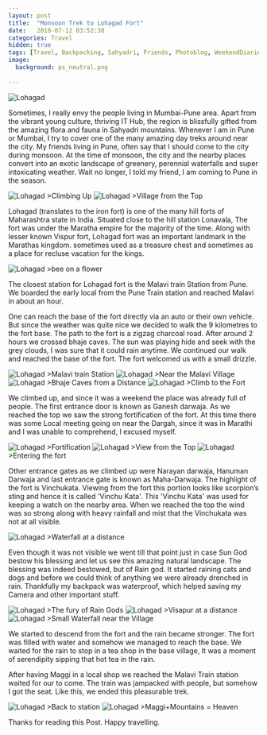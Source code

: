 ```yaml
---
layout: post
title:  "Monsoon Trek to Lohagad Fort"
date:   2018-07-12 03:52:38
categories: Travel
hidden: true
tags: [Travel, Backpacking, Sahyadri, Friends, Photoblog, WeekendDiaries]
image:
  background: ps_neutral.png
  
---
```


<img src="https://i.imgur.com/r0Do5BZ.jpg" alt="Lohagad">

Sometimes, I really envy the people living in Mumbai-Pune area. Apart from the vibrant young culture, thriving IT Hub, the region is blissfully gifted from the amazing flora and fauna in Sahyadri mountains. Whenever I am in Pune or Mumbai, I try to cover one of the many amazing day treks around near the city. My friends living in Pune, often say that I should come to the city during monsoon. At the time of monsoon, the city and the nearby places convert into an exotic landscape of greenery, perennial waterfalls and super intoxicating weather. Wait no longer, I told my friend, I am coming to Pune in the season.

<img src="https://i.imgur.com/ttrPxsq.jpg" alt="Lohagad">
>Climbing Up

<img src="https://i.imgur.com/7961TcL.jpg" alt="Lohagad">
>Village from the Top


Lohagad (translates to the iron fort) is one of the many hill forts of Maharashtra state in India. Situated close to the hill station Lonavala, The fort was under the Maratha empire for the majority of the time. Along with lesser known Vispur fort, Lohagad fort was an important landmark in the Marathas kingdom. sometimes used as a treasure chest and sometimes as a place for recluse vacation for the kings.


<img src="https://i.imgur.com/vA8QQGi.jpg" alt="Lohagad">
>bee on a flower


The closest station for Lohagad fort is the Malavi train Station from Pune. We boarded the early local from the Pune Train station and reached Malavi in about an hour.

One can reach the base of the fort directly via an auto or their own vehicle. But since the weather was quite nice we decided to walk the 9 kilometres to the fort base. The path to the fort is a zigzag charcoal road. After around 2 hours we crossed bhaje caves. The sun was playing hide and seek with the grey clouds, I was sure that it could rain anytime. We continued our walk and reached the base of the fort. The fort welcomed us with a small drizzle.

<img src="https://i.imgur.com/jnHpL6d.jpg" alt="Lohagad">
>Malavi train Station

<img src="https://i.imgur.com/eWCVBbd.jpg" alt="Lohagad">
>Near the Malavi Village

<img src="https://i.imgur.com/PFrdsCC.jpg" alt="Lohagad">
>Bhaje Caves from a Distance


<img src="https://i.imgur.com/WXl4Lvc.jpg" alt="Lohagad">
>Climb to the Fort


We climbed up, and since it was a weekend the place was already full of people. The first entrance door is known as Ganesh darwaja. As we reached the top we saw the strong fortification of the fort. At this time there was some Local meeting going on near the Dargah, since it was in Marathi and I was unable to comprehend, I excused myself.

<img src="https://i.imgur.com/jHwaRyo.jpg" alt="Lohagad">
>Fortification

<img src="https://i.imgur.com/Bz0LI2l.jpg" alt="Lohagad">
>View from the Top

<img src="https://i.imgur.com/FcBdO4T.jpg" alt="Lohagad">
>Entering the fort


Other entrance gates as we climbed up were Narayan darwaja, Hanuman Darwaja and last entrance gate is known as Maha-Darwaja. The highlight of the fort is Vinchukata. Viewing from the fort this portion looks like scorpion’s sting and hence it is called 'Vinchu Kata'. This 'Vinchu Kata' was used for keeping a watch on the nearby area. When we reached the top the wind was so strong along with heavy rainfall and mist that the Vinchukata was not at all visible. 

<img src="https://i.imgur.com/FT9d0PO.jpg" alt="Lohagad">
>Waterfall at a distance
 
Even though it was not visible we went till that point just in case Sun God bestow his blessing and let us see this amazing natural landscape. The blessing was indeed bestowed, but of Rain god. It started raining cats and dogs and before we could think of anything we were already drenched in rain. Thankfully my backpack was waterproof, which helped saving my Camera and other important stuff. 

<img src="https://i.imgur.com/g8VOiQm.jpg" alt="Lohagad">
>The fury of Rain Gods 


<img src="https://i.imgur.com/FFOLrPY.jpg" alt="Lohagad">
>Visapur at a distance


<img src="https://i.imgur.com/KWFI9YD.jpg" alt="Lohagad">
>Small Waterfall near the Village

We started to descend from the fort and the rain became stronger. The fort was filled with water and somehow we managed to reach the base. We waited for the rain to stop in a tea shop in the base village, It was a moment of serendipity sipping that hot tea in the rain. 

After having Maggi in a local shop we reached the Malavi Train station waited for our to come. 
The train was jampacked with people, but somehow I got the seat. Like this, we ended this pleasurable trek. 


<img src="https://i.imgur.com/bCrC45k.jpg" alt="Lohagad">
>Back to station

<img src="https://i.imgur.com/yIz06Gi.jpg" alt="Lohagad">
>Maggi+Mountains = Heaven


Thanks for reading this Post. Happy travelling.






